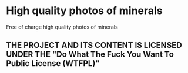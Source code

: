 # High quality photos of minerals
Free of charge high quality photos of minerals

## THE PROJECT AND ITS CONTENT IS LICENSED UNDER THE "Do What The Fuck You Want To Public License (WTFPL)"
